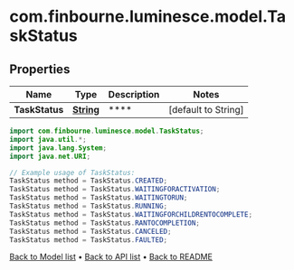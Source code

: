 # com.finbourne.luminesce.model.TaskStatus

## Properties

Name | Type | Description | Notes
------------ | ------------- | ------------- | -------------
**TaskStatus** | [**String**](.md) | **** | [default to String]

```java
import com.finbourne.luminesce.model.TaskStatus;
import java.util.*;
import java.lang.System;
import java.net.URI;

// Example usage of TaskStatus:
TaskStatus method = TaskStatus.CREATED;
TaskStatus method = TaskStatus.WAITINGFORACTIVATION;
TaskStatus method = TaskStatus.WAITINGTORUN;
TaskStatus method = TaskStatus.RUNNING;
TaskStatus method = TaskStatus.WAITINGFORCHILDRENTOCOMPLETE;
TaskStatus method = TaskStatus.RANTOCOMPLETION;
TaskStatus method = TaskStatus.CANCELED;
TaskStatus method = TaskStatus.FAULTED;
```


[Back to Model list](../README.md#documentation-for-models) &#8226; [Back to API list](../README.md#documentation-for-api-endpoints) &#8226; [Back to README](../README.md)
